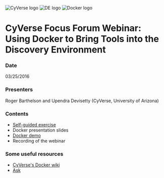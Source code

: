 
 <a id="top"></a>
<img src="http://imageshack.com/a/img921/9080/F5RKAh.png" alt="CyVerse logo">
<img src="http://imageshack.com/a/img923/2530/PG3oB4.png" alt="DE logo">
<img src="http://imageshack.com/a/img923/6969/JnPuWr.png" alt="Docker logo">

# CyVerse Focus Forum Webinar: Using Docker to Bring Tools into the Discovery Environment

### Date
03/25/2016

### Presenters
Roger Barthelson and Upendra Devisetty (CyVerse, University of Arizona)

### Contents
- [Self-guided exercise](https://github.com/upendrak/docker-webinar-1/blob/master/exercise.md#optional)
- Docker presentation slides
- [Docker demo](https://github.com/upendrak/docker-webinar-1/blob/master/demo.md)
- Recording of the webinar

### Some useful resources
- [CyVerse's Docker wiki](https://pods.iplantcollaborative.org/wiki/display/DEmanual/Dockerizing+Your+Tools+for+the+CyVerse+Discovery+Environment)
- [Ask](http://ask.iplantcollaborative.org/questions/)

